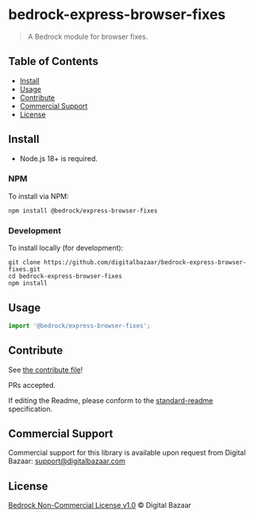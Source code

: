 # bedrock-express-browser-fixes

> A Bedrock module for browser fixes.

## Table of Contents

- [Install](#install)
- [Usage](#usage)
- [Contribute](#contribute)
- [Commercial Support](#commercial-support)
- [License](#license)

## Install

- Node.js 18+ is required.

### NPM

To install via NPM:

```
npm install @bedrock/express-browser-fixes
```

### Development

To install locally (for development):

```
git clone https://github.com/digitalbazaar/bedrock-express-browser-fixes.git
cd bedrock-express-browser-fixes
npm install
```

## Usage

```js
import '@bedrock/express-browser-fixes';
```

## Contribute

See [the contribute file](https://github.com/digitalbazaar/bedrock/blob/master/CONTRIBUTING.md)!

PRs accepted.

If editing the Readme, please conform to the
[standard-readme](https://github.com/RichardLitt/standard-readme) specification.

## Commercial Support

Commercial support for this library is available upon request from
Digital Bazaar: support@digitalbazaar.com

## License

[Bedrock Non-Commercial License v1.0](LICENSE.md) © Digital Bazaar
